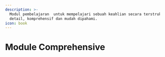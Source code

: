 ```yaml
---
description: >-
  Modul pembelajaran  untuk mempelajari sebuah keahlian secara terstruktur,
  detail, komprehensif dan mudah dipahami.
icon: book
---
```


# Module Comprehensive

